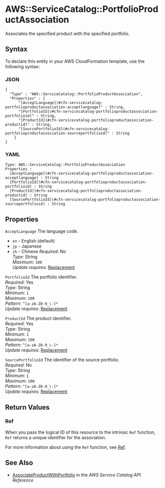 # AWS::ServiceCatalog::PortfolioProductAssociation<a name="aws-resource-servicecatalog-portfolioproductassociation"></a>

Associates the specified product with the specified portfolio\.

## Syntax<a name="aws-resource-servicecatalog-portfolioproductassociation-syntax"></a>

To declare this entity in your AWS CloudFormation template, use the following syntax:

### JSON<a name="aws-resource-servicecatalog-portfolioproductassociation-syntax.json"></a>

```
{
  "Type" : "AWS::ServiceCatalog::PortfolioProductAssociation",
  "Properties" : {
      "[AcceptLanguage](#cfn-servicecatalog-portfolioproductassociation-acceptlanguage)" : String,
      "[PortfolioId](#cfn-servicecatalog-portfolioproductassociation-portfolioid)" : String,
      "[ProductId](#cfn-servicecatalog-portfolioproductassociation-productid)" : String,
      "[SourcePortfolioId](#cfn-servicecatalog-portfolioproductassociation-sourceportfolioid)" : String
    }
}
```

### YAML<a name="aws-resource-servicecatalog-portfolioproductassociation-syntax.yaml"></a>

```
Type: AWS::ServiceCatalog::PortfolioProductAssociation
Properties : 
﻿  [AcceptLanguage](#cfn-servicecatalog-portfolioproductassociation-acceptlanguage) : String
﻿  [PortfolioId](#cfn-servicecatalog-portfolioproductassociation-portfolioid) : String
﻿  [ProductId](#cfn-servicecatalog-portfolioproductassociation-productid) : String
﻿  [SourcePortfolioId](#cfn-servicecatalog-portfolioproductassociation-sourceportfolioid) : String
```

## Properties<a name="aws-resource-servicecatalog-portfolioproductassociation-properties"></a>

`AcceptLanguage`  <a name="cfn-servicecatalog-portfolioproductassociation-acceptlanguage"></a>
The language code\.  
+  `en` \- English \(default\)
+  `jp` \- Japanese
+  `zh` \- Chinese
*Required*: No  
*Type*: String  
*Maximum*: `100`  
*Update requires*: [Replacement](https://docs.aws.amazon.com/AWSCloudFormation/latest/UserGuide/using-cfn-updating-stacks-update-behaviors.html#update-replacement)

`PortfolioId`  <a name="cfn-servicecatalog-portfolioproductassociation-portfolioid"></a>
The portfolio identifier\.  
*Required*: Yes  
*Type*: String  
*Minimum*: `1`  
*Maximum*: `100`  
*Pattern*: `^[a-zA-Z0-9_\-]*`  
*Update requires*: [Replacement](https://docs.aws.amazon.com/AWSCloudFormation/latest/UserGuide/using-cfn-updating-stacks-update-behaviors.html#update-replacement)

`ProductId`  <a name="cfn-servicecatalog-portfolioproductassociation-productid"></a>
The product identifier\.  
*Required*: Yes  
*Type*: String  
*Minimum*: `1`  
*Maximum*: `100`  
*Pattern*: `^[a-zA-Z0-9_\-]*`  
*Update requires*: [Replacement](https://docs.aws.amazon.com/AWSCloudFormation/latest/UserGuide/using-cfn-updating-stacks-update-behaviors.html#update-replacement)

`SourcePortfolioId`  <a name="cfn-servicecatalog-portfolioproductassociation-sourceportfolioid"></a>
The identifier of the source portfolio\.  
*Required*: No  
*Type*: String  
*Minimum*: `1`  
*Maximum*: `100`  
*Pattern*: `^[a-zA-Z0-9_\-]*`  
*Update requires*: [Replacement](https://docs.aws.amazon.com/AWSCloudFormation/latest/UserGuide/using-cfn-updating-stacks-update-behaviors.html#update-replacement)

## Return Values<a name="aws-resource-servicecatalog-portfolioproductassociation-return-values"></a>

### Ref<a name="aws-resource-servicecatalog-portfolioproductassociation-return-values-ref"></a>

When you pass the logical ID of this resource to the intrinsic `Ref` function, `Ref` returns a unique identifier for the association\.

For more information about using the `Ref` function, see [Ref](https://docs.aws.amazon.com/AWSCloudFormation/latest/UserGuide/intrinsic-function-reference-ref.html)\.

## See Also<a name="aws-resource-servicecatalog-portfolioproductassociation--seealso"></a>
+ [AssociateProductWithPortfolio](https://docs.aws.amazon.com/servicecatalog/latest/dg/API_AssociateProductWithPortfolio.html) in the *AWS Service Catalog API Reference*